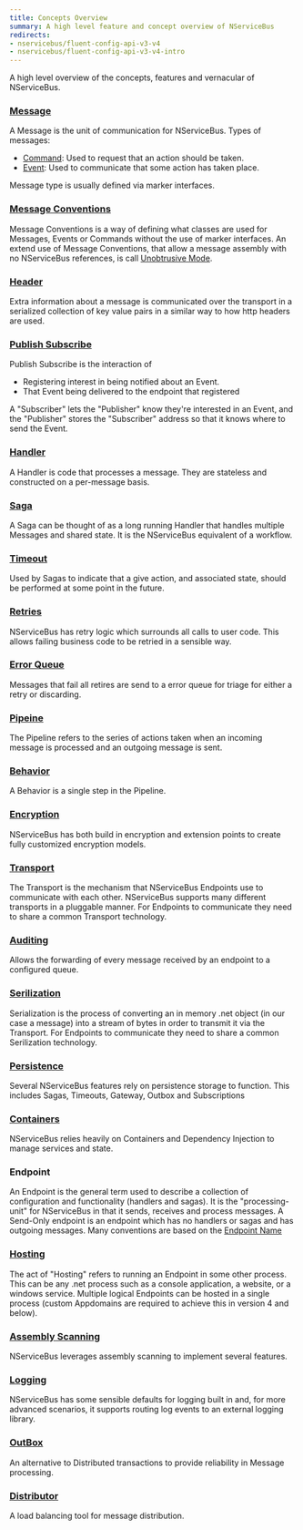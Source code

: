```yaml
---
title: Concepts Overview
summary: A high level feature and concept overview of NServiceBus
redirects:
- nservicebus/fluent-config-api-v3-v4
- nservicebus/fluent-config-api-v3-v4-intro
---
```


A high level overview of the concepts, features and vernacular of NServiceBus.

### [Message](/nservicebus/messaging/)

A Message is the unit of communication for NServiceBus. Types of messages:

 * [Command](/nservicebus/messaging/messages-events-commands.md): Used to request that an action should be taken.
 * [Event](/nservicebus/messaging/messages-events-commands.md): Used to communicate that some action has taken place.

Message type is usually defined via marker interfaces. 

### [Message Conventions](/nservicebus/messaging/messages-events-commands.md)

Message Conventions is a way of defining what classes are used for Messages, Events or Commands without the use of marker interfaces. An extend use of Message Conventions, that allow a message assembly with no NServiceBus references, is call [Unobtrusive Mode](/nservicebus/messaging/unobtrusive-mode.md).

### [Header](/nservicebus/messaging/message-headers.md)

Extra information about a message is communicated over the transport in a serialized collection of key value pairs in a similar way to how http headers are used.

### [Publish Subscribe](/nservicebus/messaging/publish-subscribe)

Publish Subscribe is the interaction of 

 * Registering interest in being notified about an Event.
 * That Event being delivered to the endpoint that registered

A "Subscriber" lets the "Publisher" know they're interested in an Event, and the "Publisher" stores the "Subscriber" address so that it knows where to send the Event. 

### [Handler](/nservicebus/handlers/)

A Handler is code that processes a message. They are stateless and constructed on a per-message basis. 

### [Saga](/nservicebus/sagas/)

A Saga can be thought of as a long running Handler that handles multiple Messages and shared state. It is the NServiceBus equivalent of a workflow.

### [Timeout](/nservicebus/sagas/#timeouts)

Used by Sagas to indicate that a give action, and associated state, should be performed at some point in the future.

### [Retries](/nservicebus/errors/second-level-retries.md)

NServiceBus has retry logic which surrounds all calls to user code. This allows failing business code to be retried in a sensible way.

### [Error Queue](/nservicebus/errors/)

Messages that fail all retires are send to a error queue for triage for either a retry or discarding.

### [Pipeine](/nservicebus/pipeline/)

The Pipeline refers to the series of actions taken when an incoming message is processed and an outgoing message is sent. 

### [Behavior](/nservicebus/pipeline/customising.md)

A Behavior is a single step in the Pipeline. 

### [Encryption](/nservicebus/security/encryption.md)

NServiceBus has both build in encryption and extension points to create fully customized encryption models.

### [Transport](/nservicebus/transports/)

The Transport is the mechanism that NServiceBus Endpoints use to communicate with each other. NServiceBus supports many different transports in a pluggable manner. For Endpoints to communicate they need to share a common Transport technology.

### [Auditing](/nservicebus/operations/auditing.md)

Allows the forwarding of every message received by an endpoint to a configured queue.

### [Serilization](/nservicebus/serialization/)

Serialization is the process of converting an in memory .net object (in our case a message) into a stream of bytes in order to transmit it via the Transport. For Endpoints to communicate they need to share a common Serilization technology.

### [Persistence](/nservicebus/persistence/)

Several NServiceBus features rely on persistence storage to function. This includes Sagas, Timeouts, Gateway, Outbox and Subscriptions

### [Containers](/nservicebus/containers)

NServiceBus relies heavily on Containers and Dependency Injection to manage services and state.

### Endpoint

An Endpoint is the general term used to describe a collection of configuration and functionality (handlers and sagas). It is the "processing-unit" for NServiceBus in that it sends, receives and process messages. A Send-Only endpoint is an endpoint which has no handlers or sagas and has outgoing messages. Many conventions are based on the [Endpoint Name](/nservicebus/messaging/specify-input-queue-name.md)

### [Hosting](/nservicebus/hosting)

The act of "Hosting" refers to running an Endpoint in some other process. This can be any .net process such as a console application, a website, or a windows service. Multiple logical Endpoints can be hosted in a single process (custom Appdomains are required to achieve this in version 4 and below).

### [Assembly Scanning](/nservicebus/hosting/assembly-scanning.md)

NServiceBus leverages assembly scanning to implement several features. 

### [Logging](/nservicebus/logging/)

NServiceBus has some sensible defaults for logging built in and, for more advanced scenarios, it supports routing log events to an external logging library.

### [OutBox](/nservicebus/outbox)

An alternative to Distributed transactions to provide reliability in Message processing. 

### [Distributor](/nservicebus/scalability-and-ha/distributor/)

A load balancing tool for message distribution.
